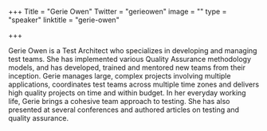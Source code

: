 +++
Title = "Gerie Owen"
Twitter = "gerieowen"
image = ""
type = "speaker"
linktitle = "gerie-owen"

+++

Gerie Owen is a Test Architect who specializes in developing and managing test teams. She has implemented various Quality Assurance methodology models, and has developed, trained and mentored new teams from their inception. Gerie manages large, complex projects involving multiple applications, coordinates test teams across multiple time zones and delivers high quality projects on time and within budget. In her everyday working life, Gerie brings a cohesive team approach to testing. She has also presented at several conferences and authored articles on testing and quality assurance.
